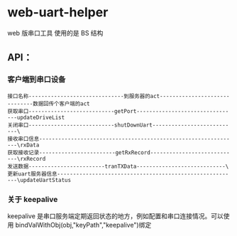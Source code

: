 # web-uart-helper

web 版串口工具 使用的是 BS 结构

## API：

### 客户端到串口设备

```
接口名称------------------------------到服务器的act------------------------------数据回传个客户端的act
获取串口---------------------------getPort--------------------------------updateDriveList
关闭串口---------------------------shutDownUart---------------------------\
接收串口信息---------------------------------------------------------------\rxData
获取接收记录------------------------getRxRecord----------------------------\rxRecord
发送数据------------------------tranTXData----------------------------\
更新uart服务器信息---------------------------------------------------------\updateUartStatus
```

### 关于 keepalive

keepalive 是串口服务端定期返回状态的地方，例如配置和串口连接情况。可以使用 bindValWithObj(obj,"keyPath","keepalive")绑定
